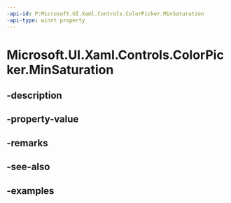 ```yaml
---
-api-id: P:Microsoft.UI.Xaml.Controls.ColorPicker.MinSaturation
-api-type: winrt property
---
```


<!-- Property syntax.
public int MinSaturation { get;  set; }
-->

# Microsoft.UI.Xaml.Controls.ColorPicker.MinSaturation

## -description

## -property-value

## -remarks

## -see-also

## -examples


